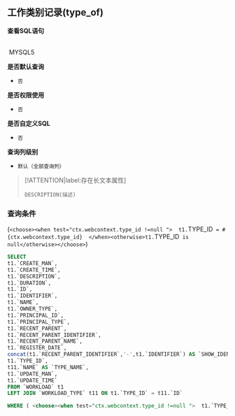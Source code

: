 ## 工作类别记录(type_of) <!-- {docsify-ignore-all} -->



<p class="panel-title"><b>查看SQL语句</b></p>
<br>

<el-row>
&nbsp;<el-tag @click="MYSQL5 = true">MYSQL5</el-tag>
</el-row>

<br>
<p class="panel-title"><b>是否默认查询</b></p>

* `否`

<p class="panel-title"><b>是否权限使用</b></p>

* `否`

<p class="panel-title"><b>是否自定义SQL</b></p>

* `否`

<p class="panel-title"><b>查询列级别</b></p>

* `默认（全部查询列）`

> [!ATTENTION|label:存在长文本属性]
>
> `DESCRIPTION(描述)`



### 查询条件

(`<choose><when test="ctx.webcontext.type_id !=null ">  t1.`TYPE_ID` = #{ctx.webcontext.type_id}  </when><otherwise>t1.`TYPE_ID` is null</otherwise></choose>`)





<el-dialog v-model="MYSQL5" title="MYSQL5">

```sql
SELECT
t1.`CREATE_MAN`,
t1.`CREATE_TIME`,
t1.`DESCRIPTION`,
t1.`DURATION`,
t1.`ID`,
t1.`IDENTIFIER`,
t1.`NAME`,
t1.`OWNER_TYPE`,
t1.`PRINCIPAL_ID`,
t1.`PRINCIPAL_TYPE`,
t1.`RECENT_PARENT`,
t1.`RECENT_PARENT_IDENTIFIER`,
t1.`RECENT_PARENT_NAME`,
t1.`REGISTER_DATE`,
concat(t1.`RECENT_PARENT_IDENTIFIER`,'-',t1.`IDENTIFIER`) AS `SHOW_IDENTIFIER`,
t1.`TYPE_ID`,
t11.`NAME` AS `TYPE_NAME`,
t1.`UPDATE_MAN`,
t1.`UPDATE_TIME`
FROM `WORKLOAD` t1 
LEFT JOIN `WORKLOAD_TYPE` t11 ON t1.`TYPE_ID` = t11.`ID` 

WHERE ( <choose><when test="ctx.webcontext.type_id !=null ">  t1.`TYPE_ID` = #{ctx.webcontext.type_id}  </when><otherwise>t1.`TYPE_ID` is null</otherwise></choose> )
```

</el-dialog>

<script>
 const { createApp } = Vue
  createApp({
    data() {
      return {
                MYSQL5 : false
        
      }
    },
    methods: {
    }
  }).use(ElementPlus).mount('#app')
</script>